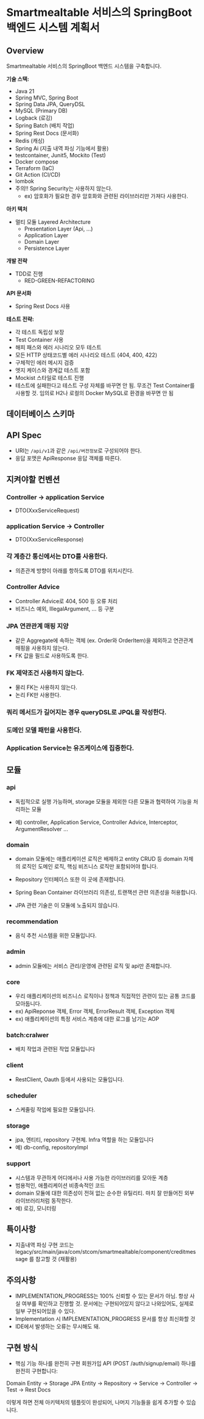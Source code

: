 # Smartmealtable 서비스의 SpringBoot 백엔드 시스템 계획서

## Overview

Smartmealtable 서비스의 SpringBoot 백엔드 시스템을 구축합니다.

**기술 스택:**
- Java 21
- Spring MVC, Spring Boot
- Spring Data JPA, QueryDSL
- MySQL (Primary DB)
- Logback (로깅)
- Spring Batch (배치 작업)
- Spring Rest Docs (문서화)
- Redis (캐싱)
- Spring Ai (지출 내역 파싱 기능에서 활용)
- testcontainer, Junit5, Mockito (Test)
- Docker compose
- Terraform (IaC)
- Git Action (CI/CD)
- lombok
- 주의!! Spring Security는 사용하지 않는다. 
    - ex) 암호화가 필요한 경우 암호화와 관련된 라이브러리만 가져다 사용한다.

**아키 텍처**
- 멀티 모듈 Layered Architecture
    - Presentation Layer (Api, ...)
    - Application Layer
    - Domain Layer
    - Persistence Layer

**개발 전략**
- TDD로 진행
    - RED-GREEN-REFACTORING

**API 문서화**
- Spring Rest Docs 사용

**테스트 전략:**
- 각 테스트 독립성 보장
- Test Container 사용
- 해피 패스와 에러 시나리오 모두 테스트
- 모든 HTTP 상태코드별 에러 시나리오 테스트 (404, 400, 422)
- 구체적인 에러 메시지 검증
- 엣지 케이스와 경계값 테스트 포함
- Mockist 스타일로 테스트 진행
- 테스트에 실패한다고 테스트 구성 자체를 바꾸면 안 됨. 무조건 Test Container를 사용할 것. 임의로 H2나 로컬의 Docker MySQL로 환경을 바꾸면 안 됨

## 데이터베이스 스키마

## API Spec
- URI는 `/api/v1`과 같은 `/api/버전정보`로 구성되어야 한다.
- 응답 포맷은 ApiResponse<T> 응답 객체를 따른다.

## 지켜야할 컨벤션
### Controller -> application Service
- DTO(XxxServiceRequest)

### application Service -> Controller
- DTO(XxxServiceResponse)

### 각 계층간 통신에서는 DTO를 사용한다.
- 의존관계 방향이 아래를 항하도록 DTO를 위치시킨다.

### Controller Advice
- Controller Advice로 404, 500 등 오류 처리
- 비즈니스 예외, IllegalArgument, ... 등 구분

### JPA 연관관계 매핑 지양
- 같은 Aggregate에 속하는 객체 (ex. Order와 OrderItem)을 제외하고 연관관계 매핑을 사용하지 않는다.
- FK 값을 필드로 사용하도록 한다.

### FK 제약조건 사용하지 않는다.
- 물리 FK는 사용하지 않는다.
- 논리 FK만 사용한다.

### 쿼리 메서드가 길어지는 경우 queryDSL로 JPQL을 작성한다.

### 도메인 모델 패턴을 사용한다.

### Application Service는 유즈케이스에 집중한다.

## 모듈
### **api**
- 독립적으로 실행 가능하며, storage 모듈을 제외한 다른 모듈과 협력하여 기능을 처리하는 모듈

- 예) controller, Application Service, Controller Advice, Interceptor, ArgumentResolver ...

### **domain**
- domain 모듈에는 애플리케이션 로직은 배제하고 entity CRUD 등 domain 자체의 로직인 도메인 로직, 핵심 비즈니스 로직만 포함되어야 합니다.
- Repository 인터페이스 또한 이 곳에 존재합니다.

- Spring Bean Container 라이브러리 의존성, 트랜잭션 관련 의존성을 허용합니다.
- JPA 관련 기술은 이 모듈에 노출되지 않습니다.

### **recommendation**
- 음식 추천 시스템을 위한 모듈입니다.

### **admin**
- admin 모듈에는 서비스 관리/운영에 관련된 로직 및 api만 존재합니다.

### **core**
- 우리 애플리케이션의 비즈니스 로직이나 정책과 직접적인 관련이 있는 공통 코드를 모아둡니다.
- ex) ApiReponse<T> 객체, Error 객체, ErrorResult 객체, Exception 객체
- ex) 애플리케이션의 특정 서비스 계층에 대한 로그를 남기는 AOP

### batch:cralwer
- 배치 작업과 관련된 작업 모듈입니다

### client
- RestClient, Oauth 등에서 사용되는 모듈입니다.

### scheduler
- 스케줄링 작업에 필요한 모듈입니다.

### storage
- jpa, 엔티티, repository 구현체. Infra 역할을 하는 모듈입니다
- 예) db-config, repositoryImpl

### support
- 시스템과 무관하게 어디에서나 사용 가능한 라이브러리를 모아둔 계층
- 범용적인, 애플리케이션 비종속적인 코드
- domain 모듈에 대한 의존성이 전혀 없는 순수한 유틸리티. 마치 잘 만들어진 외부 라이브러리처럼 동작한다.
- 예) 로깅, 모니터링

## 특이사항
- 지출내역 파싱 구현 코드는 legacy/src/main/java/com/stcom/smartmealtable/component/creditmessage 를 참고할 것 (재활용)

## 주의사항
- IMPLEMENTATION_PROGRESS는 100% 신뢰할 수 있는 문서가 아님. 항상 사실 여부를 확인하고 진행할 것. 문서에는 구현되어있지 않다고 나와있어도, 실제로 일부 구현되어있을 수 있다.
- Implementation 시 IMPLEMENTATION_PROGRESS 문서를 항상 최신화할 것
- IDE에서 발생하는 오류는 무시해도 돼.

## 구현 방식
- 핵심 기능 하나를 완전히 구현
회원가입 API (POST /auth/signup/email) 하나를 완전히 구현합니다:

Domain Entity → Storage JPA Entity → Repository → Service → Controller → Test → Rest Docs

이렇게 하면 전체 아키텍처의 템플릿이 완성되어, 나머지 기능들을 쉽게 추가할 수 있습니다.